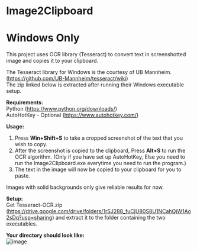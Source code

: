 # Image2Clipboard
# Windows Only #
This project uses OCR library (Tesseract) to convert text in screenshotted image and copies it to your clipboard.

The Tesseract library for Windows is the courtesy of UB Mannheim. (https://github.com/UB-Mannheim/tesseract/wiki) <br>
The zip linked below is extracted after running their Windows executable setup.

**Requirements:** <br>
Python (https://www.python.org/downloads/)<br>
AutoHotKey - Optional (https://www.autohotkey.com/)


**Usage:**<br>
1. Press **Win+Shift+S** to take a cropped screenshot of the text that you wish to copy.
2. After the screenshot is copied to the clipboard, Press **Alt+S** to run the OCR algorithm. (Only if you have set up AutoHotKey, Else you need to run the Image2Clipboard.exe everytime you need to run the program.)
3. The text in the image will now be copied to your clipboard for you to paste.

Images with solid backgrounds only give reliable results for now.

**Setup:**<br>
Get Tesseract-OCR.zip (https://drive.google.com/drive/folders/1rSJ288_fuCjU80S8U1NCahQjW1Ao2sDq?usp=sharing) and extract it to the folder containing the two executables.

**Your directory should look like:** <br>
![image](https://github.com/nitesh-19/Image2Clipboard/assets/64160155/099c5b81-f1f6-4c4d-a4c4-009dc81446d2)



